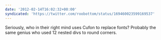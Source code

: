 ```yaml
---
date: '2012-02-14T16:02:32+00:00'
syndicated: 'https://twitter.com/roobottom/status/169460023599169537'
---
```

Seriously, who in their right mind uses Cufon to replace fonts? Probably the same genius who used 12 nested divs to round corners.
